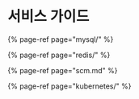 # 서비스 가이드

 

{% page-ref page="mysql/" %}

{% page-ref page="redis/" %}

{% page-ref page="scm.md" %}

{% page-ref page="kubernetes/" %}



